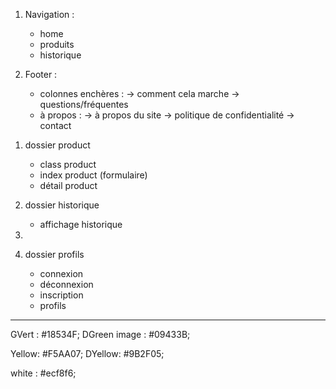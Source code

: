 <!-- page index -->


<!-- dossier layouts -->
1. Navigation :
    - home
    - produits
    - historique

2. Footer :
    - colonnes enchères :
        -> comment cela marche
        -> questions/fréquentes
    - à propos :
        -> à propos du site
        -> politique de confidentialité
        -> contact

<!--  dossier components -->
1. dossier product
    - class product
    - index product (formulaire)
    - détail product

2. dossier historique
    - affichage historique

3. 

4. dossier profils
    - connexion
    - déconnexion
    - inscription
    - profils


______________________________________________________________

<!-- Palette colorimétrie -->
GVert : #18534F;
DGreen image : #09433B;

Yellow: #F5AA07;
DYellow: #9B2F05;

white : #ecf8f6;